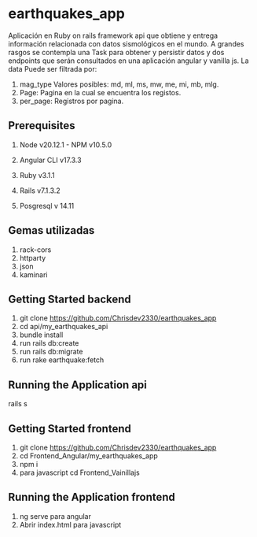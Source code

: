 # earthquakes_app
Aplicación en Ruby on rails  framework api que obtiene  y entrega información relacionada con datos sismológicos en el mundo. A grandes rasgos se contempla una Task para obtener y persistir datos y dos endpoints que serán consultados en una aplicación angular y vanilla js. 
La data Puede  ser filtrada por:
1. mag_type Valores posibles: md, ml, ms, mw, me, mi, mb, mlg.
2. Page: Pagina en la cual se encuentra los registos.
3. per_page: Registros por pagina.

## Prerequisites 
1. Node v20.12.1 - NPM v10.5.0

2. Angular CLI v17.3.3

3. Ruby v3.1.1
   
4. Rails v7.1.3.2 

5. Posgresql v 14.11

## Gemas utilizadas
1. rack-cors
2. httparty
3. json
4. kaminari

   
## Getting Started backend
1. git clone https://github.com/Chrisdev2330/earthquakes_app
2. cd api/my_earthquakes_api
3. bundle install
4. run rails db:create
5. run rails db:migrate
6. run rake earthquake:fetch

## Running the Application api 
rails s

## Getting Started frontend
1. git clone https://github.com/Chrisdev2330/earthquakes_app 
2. cd Frontend_Angular/my_earthquakes_app
3. npm i
4. para javascript cd Frontend_Vainillajs 

## Running the Application frontend
1. ng serve para angular
2. Abrir index.html para javascript







